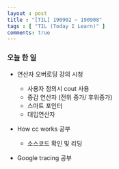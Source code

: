 ```yaml
---
layout : post
title : "[TIL] 190902 ~ 190908" 
tags : [ "TIL (Today I Learn)" ]
comments: true
---
```

### 오늘 한 일
- 연산자 오버로딩 강의 시청
	- 사용자 정의시 cout 사용
	- 증감 연산자 (전위 증가/ 후위증가)
	- 스마트 포인터
	- 대입연산자

- How cc works 공부
	- 소스코드 확인 및 리딩

- Google tracing 공부

